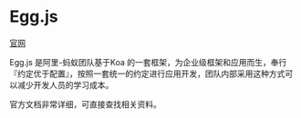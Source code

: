 # Egg.js
[官网](https://www.eggjs.org/zh-CN/intro)

Egg.js 是阿里-蚂蚁团队基于Koa 的一套框架，为企业级框架和应用而生，奉行『约定优于配置』，按照一套统一的约定进行应用开发，团队内部采用这种方式可以减少开发人员的学习成本。  

官方文档非常详细，可直接查找相关资料。